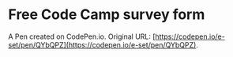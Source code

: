 # Free Code Camp survey form

A Pen created on CodePen.io. Original URL: [https://codepen.io/e-set/pen/QYbQPZ](https://codepen.io/e-set/pen/QYbQPZ).


